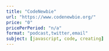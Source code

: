 ```yaml
---
title: "CodeNewbie"
url: "https://www.codenewbie.org/"
price: "0"
pricePerPeriod: "n/a"
format: "podcast,twitter,email"
subject: [javascript, code, creating]
---
```

